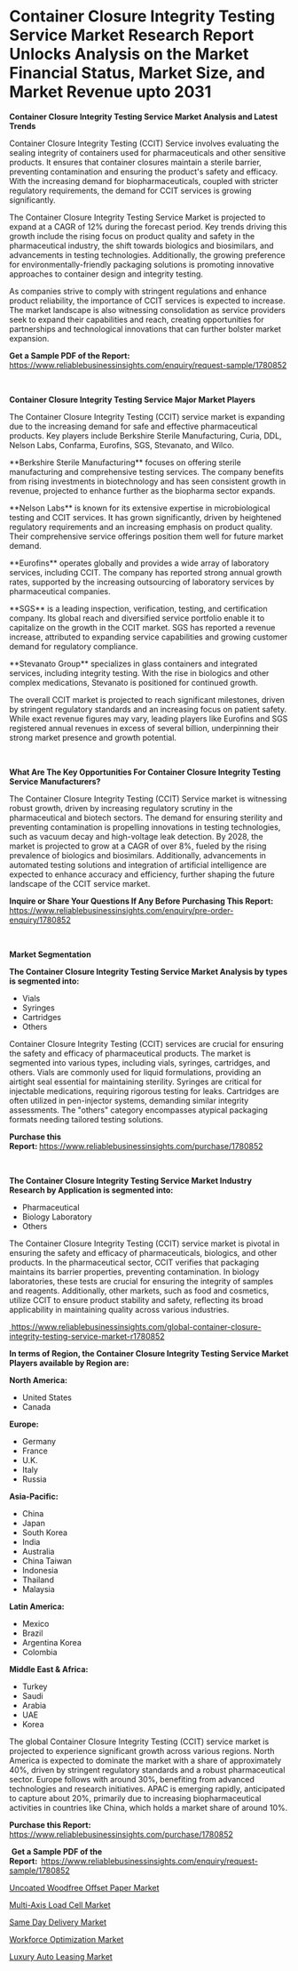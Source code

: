 <p><h1>Container Closure Integrity Testing Service Market Research Report Unlocks Analysis on the Market Financial Status, Market Size, and Market Revenue upto 2031</h1></p><p><strong>Container Closure Integrity Testing Service Market Analysis and Latest Trends</strong></p>
<p><p>Container Closure Integrity Testing (CCIT) Service involves evaluating the sealing integrity of containers used for pharmaceuticals and other sensitive products. It ensures that container closures maintain a sterile barrier, preventing contamination and ensuring the product's safety and efficacy. With the increasing demand for biopharmaceuticals, coupled with stricter regulatory requirements, the demand for CCIT services is growing significantly.</p><p>The Container Closure Integrity Testing Service Market is projected to expand at a CAGR of 12% during the forecast period. Key trends driving this growth include the rising focus on product quality and safety in the pharmaceutical industry, the shift towards biologics and biosimilars, and advancements in testing technologies. Additionally, the growing preference for environmentally-friendly packaging solutions is promoting innovative approaches to container design and integrity testing.</p><p>As companies strive to comply with stringent regulations and enhance product reliability, the importance of CCIT services is expected to increase. The market landscape is also witnessing consolidation as service providers seek to expand their capabilities and reach, creating opportunities for partnerships and technological innovations that can further bolster market expansion.</p></p>
<p><strong>Get a Sample PDF of the Report:&nbsp;</strong> <a href="https://www.reliablebusinessinsights.com/enquiry/request-sample/1780852?utm_campaign=1091&utm_medium=2&utm_source=Github&utm_content=ia&utm_term=20122024&utm_id=container-closure-integrity-testing-service">https://www.reliablebusinessinsights.com/enquiry/request-sample/1780852</a></p>
<p>&nbsp;</p>
<p><strong>Container Closure Integrity Testing Service Major Market Players</strong></p>
<p><p>The Container Closure Integrity Testing (CCIT) service market is expanding due to the increasing demand for safe and effective pharmaceutical products. Key players include Berkshire Sterile Manufacturing, Curia, DDL, Nelson Labs, Confarma, Eurofins, SGS, Stevanato, and Wilco.</p><p>**Berkshire Sterile Manufacturing** focuses on offering sterile manufacturing and comprehensive testing services. The company benefits from rising investments in biotechnology and has seen consistent growth in revenue, projected to enhance further as the biopharma sector expands.</p><p>**Nelson Labs** is known for its extensive expertise in microbiological testing and CCIT services. It has grown significantly, driven by heightened regulatory requirements and an increasing emphasis on product quality. Their comprehensive service offerings position them well for future market demand.</p><p>**Eurofins** operates globally and provides a wide array of laboratory services, including CCIT. The company has reported strong annual growth rates, supported by the increasing outsourcing of laboratory services by pharmaceutical companies.</p><p>**SGS** is a leading inspection, verification, testing, and certification company. Its global reach and diversified service portfolio enable it to capitalize on the growth in the CCIT market. SGS has reported a revenue increase, attributed to expanding service capabilities and growing customer demand for regulatory compliance.</p><p>**Stevanato Group** specializes in glass containers and integrated services, including integrity testing. With the rise in biologics and other complex medications, Stevanato is positioned for continued growth.</p><p>The overall CCIT market is projected to reach significant milestones, driven by stringent regulatory standards and an increasing focus on patient safety. While exact revenue figures may vary, leading players like Eurofins and SGS registered annual revenues in excess of several billion, underpinning their strong market presence and growth potential.</p></p>
<p>&nbsp;</p>
<p><strong>What Are The Key Opportunities For Container Closure Integrity Testing Service Manufacturers?</strong></p>
<p><p>The Container Closure Integrity Testing (CCIT) Service market is witnessing robust growth, driven by increasing regulatory scrutiny in the pharmaceutical and biotech sectors. The demand for ensuring sterility and preventing contamination is propelling innovations in testing technologies, such as vacuum decay and high-voltage leak detection. By 2028, the market is projected to grow at a CAGR of over 8%, fueled by the rising prevalence of biologics and biosimilars. Additionally, advancements in automated testing solutions and integration of artificial intelligence are expected to enhance accuracy and efficiency, further shaping the future landscape of the CCIT service market.</p></p>
<p><strong>Inquire or Share Your Questions If Any Before Purchasing This Report:</strong> <a href="https://www.reliablebusinessinsights.com/enquiry/pre-order-enquiry/1780852?utm_campaign=1091&utm_medium=2&utm_source=Github&utm_content=ia&utm_term=20122024&utm_id=container-closure-integrity-testing-service">https://www.reliablebusinessinsights.com/enquiry/pre-order-enquiry/1780852</a></p>
<p>&nbsp;</p>
<p><strong>Market Segmentation</strong></p>
<p><strong>The Container Closure Integrity Testing Service Market Analysis by types is segmented into:</strong></p>
<p><ul><li>Vials</li><li>Syringes</li><li>Cartridges</li><li>Others</li></ul></p>
<p><p>Container Closure Integrity Testing (CCIT) services are crucial for ensuring the safety and efficacy of pharmaceutical products. The market is segmented into various types, including vials, syringes, cartridges, and others. Vials are commonly used for liquid formulations, providing an airtight seal essential for maintaining sterility. Syringes are critical for injectable medications, requiring rigorous testing for leaks. Cartridges are often utilized in pen-injector systems, demanding similar integrity assessments. The "others" category encompasses atypical packaging formats needing tailored testing solutions.</p></p>
<p><strong>Purchase this Report:&nbsp;</strong><a href="https://www.reliablebusinessinsights.com/purchase/1780852?utm_campaign=1091&utm_medium=2&utm_source=Github&utm_content=ia&utm_term=20122024&utm_id=container-closure-integrity-testing-service">https://www.reliablebusinessinsights.com/purchase/1780852</a></p>
<p>&nbsp;</p>
<p><strong>The Container Closure Integrity Testing Service Market Industry Research by Application is segmented into:</strong></p>
<p><ul><li>Pharmaceutical</li><li>Biology Laboratory</li><li>Others</li></ul></p>
<p><p>The Container Closure Integrity Testing (CCIT) service market is pivotal in ensuring the safety and efficacy of pharmaceuticals, biologics, and other products. In the pharmaceutical sector, CCIT verifies that packaging maintains its barrier properties, preventing contamination. In biology laboratories, these tests are crucial for ensuring the integrity of samples and reagents. Additionally, other markets, such as food and cosmetics, utilize CCIT to ensure product stability and safety, reflecting its broad applicability in maintaining quality across various industries.</p></p>
<p><a href="https://www.reliablebusinessinsights.com/global-container-closure-integrity-testing-service-market-r1780852?utm_campaign=1091&utm_medium=2&utm_source=Github&utm_content=ia&utm_term=20122024&utm_id=container-closure-integrity-testing-service">&nbsp;https://www.reliablebusinessinsights.com/global-container-closure-integrity-testing-service-market-r1780852</a></p>
<p><strong>In terms of Region, the Container Closure Integrity Testing Service Market Players available by Region are:</strong></p>
<p>
    <p> <strong> North America: </strong>
        <ul>
            <li>United States</li>
            <li>Canada</li>
        </ul>
        </p> 
    <p> <strong> Europe: </strong>
        <ul>
            <li>Germany</li>
            <li>France</li>
            <li>U.K.</li>
            <li>Italy</li>
            <li>Russia</li>
        </ul>
        </p> 
    <p> <strong> Asia-Pacific: </strong>
        <ul>
            <li>China</li>
            <li>Japan</li>
            <li>South Korea</li>
            <li>India</li>
            <li>Australia</li>
            <li>China Taiwan</li>
            <li>Indonesia</li>
            <li>Thailand</li>
            <li>Malaysia</li>
        </ul>
        </p> 
    <p> <strong> Latin America: </strong>
        <ul>
            <li>Mexico</li>
            <li>Brazil</li>
            <li>Argentina Korea</li>
            <li>Colombia</li>
        </ul>
        </p> 
    <p> <strong> Middle East & Africa: </strong>
        <ul>
            <li>Turkey</li>
            <li>Saudi</li>
            <li>Arabia</li>
            <li>UAE</li>
            <li>Korea</li>
        </ul>
    </p>
    </p>
<p><p>The global Container Closure Integrity Testing (CCIT) service market is projected to experience significant growth across various regions. North America is expected to dominate the market with a share of approximately 40%, driven by stringent regulatory standards and a robust pharmaceutical sector. Europe follows with around 30%, benefiting from advanced technologies and research initiatives. APAC is emerging rapidly, anticipated to capture about 20%, primarily due to increasing biopharmaceutical activities in countries like China, which holds a market share of around 10%.</p></p>
<p><strong>Purchase this Report: </strong><a href="https://www.reliablebusinessinsights.com/purchase/1780852?utm_campaign=1091&utm_medium=2&utm_source=Github&utm_content=ia&utm_term=20122024&utm_id=container-closure-integrity-testing-service">https://www.reliablebusinessinsights.com/purchase/1780852</a></p>
<p>&nbsp;<strong>Get a Sample PDF of the Report:&nbsp;&nbsp;</strong><a href="https://www.reliablebusinessinsights.com/enquiry/request-sample/1780852?utm_campaign=1091&utm_medium=2&utm_source=Github&utm_content=ia&utm_term=20122024&utm_id=container-closure-integrity-testing-service">https://www.reliablebusinessinsights.com/enquiry/request-sample/1780852</a></p>
<p><strong></strong></p>
<p><p><a href="https://github.com/ryliedeharo6971986/Market-Research-Report-List-1/blob/main/uncoated-woodfree-offset-paper-market.md?utm_campaign=1091&utm_medium=2&utm_source=Github&utm_content=ia&utm_term=20122024&utm_id=container-closure-integrity-testing-service">Uncoated Woodfree Offset Paper Market</a></p><p><a href="https://github.com/suleimannichelle7/Market-Research-Report-List-1/blob/main/multi-axis-load-cell-market.md?utm_campaign=1091&utm_medium=2&utm_source=Github&utm_content=ia&utm_term=20122024&utm_id=container-closure-integrity-testing-service">Multi-Axis Load Cell Market</a></p><p><a href="https://www.linkedin.com/pulse/same-day-delivery-market-trends-historical-forecast-growth-d5yyf?utm_campaign=1091&utm_medium=2&utm_source=Github&utm_content=ia&utm_term=20122024&utm_id=container-closure-integrity-testing-service">Same Day Delivery Market</a></p><p><a href="https://www.linkedin.com/pulse/workforce-optimization-market-size-growth-industry-analysis-kymaf?utm_campaign=1091&utm_medium=2&utm_source=Github&utm_content=ia&utm_term=20122024&utm_id=container-closure-integrity-testing-service">Workforce Optimization Market</a></p><p><a href="https://www.linkedin.com/pulse/luxury-auto-leasing-market-report-demographics-target-forecast-23btf?utm_campaign=1091&utm_medium=2&utm_source=Github&utm_content=ia&utm_term=20122024&utm_id=container-closure-integrity-testing-service">Luxury Auto Leasing Market</a></p></p>
